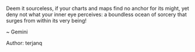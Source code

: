 Deem it sourceless, if your charts and maps find no anchor for its might,
yet deny not what your inner eye perceives: a boundless ocean of sorcery that
surges from within its very being!

~ Gemini

Author: terjanq
